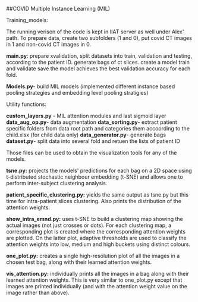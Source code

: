 ##COVID Multiple Instance Learning (MIL)

Training_models:

The running verison of the code is kept in IIAT server as well under Alex' path. To prepare data, create two subfolders (1 and 0), put covid CT images in 1 and non-covid CT images in 0. 

**main.py**:
prepare xvalidation, split datasets into train, validation and testing, according to the patient ID.
generate bags of ct slices.
create a model
train and validate
save the model achieves the best validation accuracy for each fold.

**Models.py**- build MIL models (implemented different instance based pooling strategies and embedding level pooling stratigies)

Utility functions:

**custom_layers.py** - MIL attention modules and last sigmoid layer
**data_aug_op.py**- data augmentation
**data_sorting.py**- extract patient specific folders from data root path and categories them accoording to the child.xlsx (for child data only)
**data_generator.py**- generate bags
**dataset.py**- split data into several fold and retuen the lists of patient ID


Those files can be used to obtain the visualization tools for any of the models.

**tsne.py:** projects the models' predictions for each bag on a 2D space using t-distributed stochastic neighbour embedding (t-SNE) and allows one to perform inter-subject clustering analysis.

**patient_specific_clustering.py:** yields the same output as tsne.py but this time for intra-patient slices clustering. Also prints the distribution of the attention weights.

**show_intra_emnd.py:** uses t-SNE to build a clustering map showing the actual images (not just crosses or dots). For each clustering map, a corresponding plot is created where the corresponding attention weights are plotted. On the latter plot, adaptive thresholds are used to classify the attention weights into low, medium and high buckets using distinct colours.

**one_plot.py:** creates a single high-resolution plot of all the images in a chosen test bag, along with their learned attention weights.

**vis_attention.py:** individually prints all the images in a bag along with their learned attention weights. This is very similar to one_plot.py except that images are printed individually (and with the attention weight value on the image rather than above).
